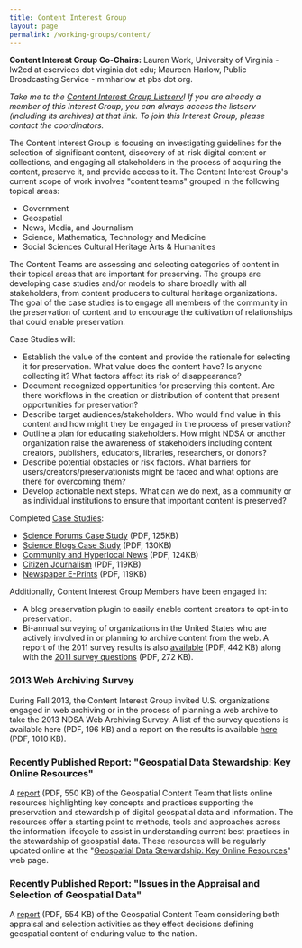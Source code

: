 ```yaml
---
title: Content Interest Group
layout: page
permalink: /working-groups/content/
---
```

**Content Interest Group Co-Chairs:** Lauren Work, University of Virginia - lw2cd at eservices dot virginia dot edu; Maureen Harlow, Public Broadcasting Service - mmharlow at pbs dot org.

*Take me to the [Content Interest Group Listserv](http://lists.clir.org/cgi-bin/wa?A0=NDSA-CONTENT)! If you are already a member of this Interest Group, you can always access the listserv (including its archives) at that link. To join this Interest Group, please contact the coordinators.*

The Content Interest Group is focusing on investigating guidelines for the selection of significant content, discovery of at-risk digital content or collections, and engaging all stakeholders in the process of acquiring the content, preserve it, and provide access to it. The Content Interest Group's current scope of work involves "content teams" grouped in the following topical areas:

- Government
- Geospatial
- News, Media, and Journalism
- Science, Mathematics, Technology and Medicine
- Social Sciences Cultural Heritage Arts & Humanities

The Content Teams are assessing and selecting categories of content in their topical areas that are important for preserving. The groups are developing case studies and/or models to share broadly with all stakeholders, from content producers to cultural heritage organizations. The goal of the case studies is to engage all members of the community in the preservation of content and to encourage the cultivation of relationships that could enable preservation.

Case Studies will:

- Establish the value of the content and provide the rationale for selecting it for preservation. What value does the content have? Is anyone collecting it? What factors affect its risk of disappearance?
- Document recognized opportunities for preserving this content. Are there workflows in the creation or distribution of content that present opportunities for preservation?
- Describe target audiences/stakeholders. Who would find value in this content and how might they be engaged in the process of preservation?
- Outline a plan for educating stakeholders. How might NDSA or another organization raise the awareness of stakeholders including content creators, publishers, educators, libraries, researchers, or donors?
- Describe potential obstacles or risk factors. What barriers for users/creators/preservationists might be faced and what options are there for overcoming them?
- Develop actionable next steps. What can we do next, as a community or as individual institutions to ensure that important content is preserved?

Completed [Case Studies](/activities/case-studies/):

- [Science Forums Case Study](/documents/ScienceForums_CaseStudy_public_v2.pdf) (PDF, 125KB)
- [Science Blogs Case Study](/documents/ScienceBlogs_CaseStudy_public_v2.pdf) (PDF, 130KB)
- [Community and Hyperlocal News](/documents/NDSA_CaseStudy_CommunityNews.pdf) (PDF, 124KB)
- [Citizen Journalism](/documents/NDSA_CaseStudy_CitizenJournalism.pdf) (PDF, 119KB)
- [Newspaper E-Prints](/documents/NDSA_CaseStudy_NewspaperEPrints.pdf) (PDF, 119KB)

Additionally, Content Interest Group Members have been engaged in:

- A blog preservation plugin to easily enable content creators to opt-in to preservation.
- Bi-annual surveying of organizations in the United States who are actively involved in or planning to archive content from the web.  A report of the 2011 survey results is also [available](/documents/ndsa_web_archiving_survey_report_2012.pdf) (PDF, 442 KB) along with the [2011 survey questions](/documents/USWebArchivingSurvey.pdf) (PDF, 272 KB).

### 2013 Web Archiving Survey
During Fall 2013, the Content Interest Group invited U.S. organizations engaged in web archiving or in the process of planning a web archive to take the 2013 NDSA Web Archiving Survey. A list of the survey questions is available here (PDF, 196 KB) and a report on the results is available [here](/documents/ndsa_web_archiving_survey_2013.pdf) (PDF, 1010 KB).

### Recently Published Report: "Geospatial Data Stewardship: Key Online Resources"
 A [report](/documents/NDSA_AppraisalSelection_report_final102413.pdf) (PDF, 550 KB) of the Geospatial Content Team that lists online resources highlighting key concepts and practices supporting the preservation and stewardship of digital geospatial data and information. The resources offer a starting point to methods, tools and approaches across the information lifecycle to assist in understanding current best practices in the stewardship of geospatial data. These resources will be regularly updated online at the "[Geospatial Data Stewardship: Key Online Resources](/working-groups/content/geospatial-data-stewardship/)" web page.

### Recently Published Report: "Issues in the Appraisal and Selection of Geospatial Data"

A [report](/documents/NDSA_AppraisalSelection_report_final102413.pdf) (PDF, 554 KB) of the Geospatial Content Team considering both appraisal and selection activities as they effect decisions defining geospatial content of enduring value to the nation.
